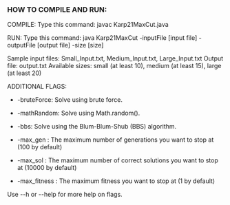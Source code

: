 ### HOW TO COMPILE AND RUN:

COMPILE: Type this command: javac Karp21MaxCut.java

RUN: Type this command: java Karp21MaxCut -inputFile [input file] -outputFile [output file] -size [size]

Sample input files: Small_Input.txt, Medium_Input.txt, Large_Input.txt
Output file: output.txt
Available sizes: small (at least 10), medium (at least 15), large (at least 20)

ADDITIONAL FLAGS:
- -bruteForce: Solve using brute force.
- -mathRandom: Solve using Math.random().
- -bbs: Solve using the Blum-Blum-Shub (BBS) algorithm.

- -max_gen <number>: The maximum number of generations you want to stop at (100 by default)
- -max_sol <number>: The maximum number of correct solutions you want to stop at (10000 by default)
- -max_fitness <number>: The maximum fitness you want to stop at (1 by default)

Use --h or --help for more help on flags.
